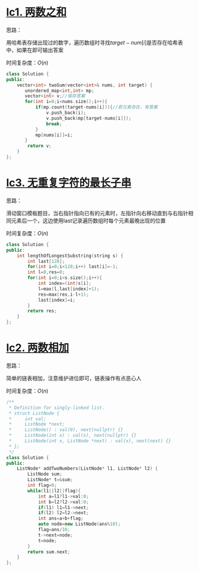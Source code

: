 # [lc1. 两数之和](https://leetcode-cn.com/problems/two-sum/)

思路：

用哈希表存储出现过的数字，遍历数组时寻找$target-num[i]$是否存在哈希表中，如果在即可输出答案

时间复杂度：$O(n)$

```cpp
class Solution {
public:
    vector<int> twoSum(vector<int>& nums, int target) {
       unordered_map<int,int> mp;
       vector<int> v;//保存答案
       for(int i=0;i<nums.size();i++){
           if(mp.count(target-nums[i])){//若元素存在，有答案
               v.push_back(i);
               v.push_back(mp[target-nums[i]]);
               break;
           }
           mp[nums[i]]=i;
       }
        return v;
    }
};
```

# [lc3. 无重复字符的最长子串](https://leetcode-cn.com/problems/longest-substring-without-repeating-characters/)

思路：

滑动窗口模板题目，当右指针指向已有的元素时，左指针向右移动直到与右指针相同元素后一个，这边使用last记录遍历数组时每个元素最晚出现的位置

时间复杂度：$O(n)$

```cpp
class Solution {
public:
    int lengthOfLongestSubstring(string s) {
        int last[128];
        for(int i=0;i<128;i++) last[i]=-1;
        int l=0,res=0;
        for(int i=0;i<s.size();i++){
            int index=(int)s[i];
            l=max(l,last[index]+1);
            res=max(res,i-l+1);
            last[index]=i;
        }
        return res;
    }
};
```

# [lc2. 两数相加](https://leetcode-cn.com/problems/add-two-numbers/)

思路：

简单的链表相加，注意维护进位即可，链表操作有点恶心人

时间复杂度：$O(n)$

```cpp
/**
 * Definition for singly-linked list.
 * struct ListNode {
 *     int val;
 *     ListNode *next;
 *     ListNode() : val(0), next(nullptr) {}
 *     ListNode(int x) : val(x), next(nullptr) {}
 *     ListNode(int x, ListNode *next) : val(x), next(next) {}
 * };
 */
class Solution {
public:
    ListNode* addTwoNumbers(ListNode* l1, ListNode* l2) {
        ListNode sum;
        ListNode* t=&sum;
        int flag=0;
        while(l1||l2||flag){
            int a=l1?l1->val:0;
            int b=l2?l2->val:0;
            if(l1) l1=l1->next;
            if(l2) l2=l2->next;
            int ans=a+b+flag;
            auto node=new ListNode(ans%10);
            flag=ans/10;
            t->next=node;
            t=node;
        }
        return sum.next;
    }
};
```

